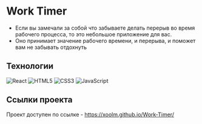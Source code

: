 # Work Timer

* Если вы замечали за собой что забываете делать перерыв во время рабочего процесса, то это небольшое приложение для вас.
* Оно принимает значение рабочего времени, и перерыва, и поможет вам не забывать отдохнуть

## Технологии
![React](https://img.shields.io/badge/-React-61daf8?logo=react&logoColor=black)
![HTML5](https://img.shields.io/badge/-HTML5-e34f26?logo=html5&logoColor=white)
![CSS3](https://img.shields.io/badge/-CSS3-1572b6?logo=css3&logoColor=white)
![JavaScript](https://img.shields.io/badge/-JavaScript-f7df1e?logo=javaScript&logoColor=black)

## Ссылки проекта
Проект доступен по ссылке - https://xoolm.github.io/Work-Timer/

